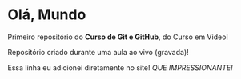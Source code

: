 # Olá, Mundo
 Primeiro repositório do **Curso de Git e GitHub**, do Curso em Video!

 Repositório criado durante uma aula ao vivo (gravada)!

Essa linha eu adicionei diretamente no site! *QUE IMPRESSIONANTE!*
